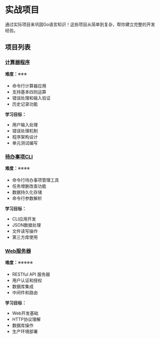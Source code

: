 # 实战项目

通过实际项目来巩固Go语言知识！这些项目从简单到复杂，帮你建立完整的开发经验。

## 项目列表

### [计算器程序](./calculator/)
**难度：⭐⭐⭐**
- 命令行计算器应用
- 支持基本四则运算
- 错误处理和输入验证
- 历史记录功能

**学习目标：**
- 用户输入处理
- 错误处理机制
- 程序架构设计
- 单元测试编写

### [待办事项CLI](./todo-cli/)
**难度：⭐⭐⭐⭐**
- 命令行待办事项管理工具
- 任务增删改查功能
- 数据持久化存储
- 命令行参数解析

**学习目标：**
- CLI应用开发
- JSON数据处理
- 文件读写操作
- 第三方库使用

### [Web服务器](./web-server/)
**难度：⭐⭐⭐⭐⭐**
- RESTful API 服务器
- 用户认证和授权
- 数据库集成
- 中间件和路由

**学习目标：**
- Web开发基础
- HTTP协议理解
- 数据库操作
- 生产环境部署